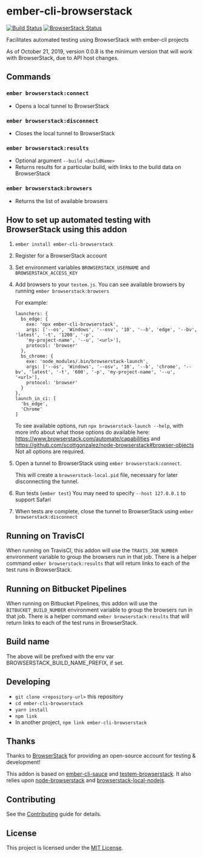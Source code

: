 # ember-cli-browserstack
[![Build Status](https://travis-ci.com/kategengler/ember-cli-browserstack.svg?branch=master)](https://travis-ci.com/kategengler/ember-cli-browserstack)
[![BrowserStack Status](https://automate.browserstack.com/badge.svg?badge_key=RmFGTjdPRlZ4cm1zNjlsb3FFL0YzTmxGcERoUU51ZWR6cldHSUhNZzhWQT0tLTYzYlRCQmxSdlNwZXB5OENsOWhmd3c9PQ==--3bd648a1c454a88bf7bc65c588f657cd1adef2dd%)](https://automate.browserstack.com/public-build/RmFGTjdPRlZ4cm1zNjlsb3FFL0YzTmxGcERoUU51ZWR6cldHSUhNZzhWQT0tLTYzYlRCQmxSdlNwZXB5OENsOWhmd3c9PQ==--3bd648a1c454a88bf7bc65c588f657cd1adef2dd%)

Facilitates automated testing using BrowserStack with ember-cli projects

As of October 21, 2019, version 0.0.8 is the minimum version that will work with BrowserStack, due to API host changes. 

## Commands

### `ember browserstack:connect`
* Opens a local tunnel to BrowserStack
### `ember browserstack:disconnect`
* Closes the local tunnel to BrowserStack
### `ember browserstack:results`
* Optional argument `--build <buildName>`
* Returns results for a particular build, with links to the build data on BrowserStack
### `ember browserstack:browsers`
* Returns the list of available browsers

## How to set up automated testing with BrowserStack using this addon

1. `ember install ember-cli-browserstack`
1. Register for a BrowserStack account
1. Set environment variables `BROWSERSTACK_USERNAME` and `BROWSERSTACK_ACCESS_KEY`
1. Add browsers to your `testem.js`. You can see available browsers by running `ember browserstack:browsers`

    For example:
    ```
    launchers: {
      bs_edge: {
        exe: 'npx ember-cli-browserstack',
        args: ['--os', 'Windows', '--osv', '10', '--b', 'edge', '--bv', 'latest', '-t', '1200', '-p',
        'my-project-name', '--u', '<url>'],
        protocol: 'browser'
      },
      bs_chrome: {
        exe: 'node_modules/.bin/browserstack-launch',
        args: ['--os', 'Windows', '--osv', '10', '--b', 'chrome', '--bv', 'latest', '-t', '600', '-p', 'my-project-name', '--u', '<url>'],
        protocol: 'browser'
      }
    },
    launch_in_ci: [
      'bs_edge',
      'Chrome'
    ]
    ```
    To see available options, run `npx browserstack-launch --help`, with more info about what those options do available here: https://www.browserstack.com/automate/capabilities and https://github.com/scottgonzalez/node-browserstack#browser-objects
    Not all options are required.
1. Open a tunnel to BrowserStack using `ember browserstack:connect`.

    This will create a `browserstack-local.pid` file, necessary for later disconnecting the tunnel.
1. Run tests (`ember test`)
    You may need to specify `--host 127.0.0.1` to support Safari
1. When tests are complete, close the tunnel to BrowserStack using `ember browserstack:disconnect`

## Running on TravisCI

When running on TravisCI, this addon will use the `TRAVIS_JOB_NUMBER` environment variable to group the browsers run in that job.
There is a helper command `ember browserstack:results` that will return links to each of the test runs in BrowserStack.

## Running on Bitbucket Pipelines

When running on Bitbucket Pipelines, this addon will use the `BITBUCKET_BUILD_NUMBER` environment variable to group the browsers run in that job.
There is a helper command `ember browserstack:results` that will return links to each of the test runs in BrowserStack.

## Build name

The above will be prefixed with the env var BROWSERSTACK_BUILD_NAME_PREFIX, if set. 

## Developing

* `git clone <repository-url>` this repository
* `cd ember-cli-browserstack`
* `yarn install`
* `npm link`
* In another project, `npm link ember-cli-browserstack`

## Thanks

Thanks to [BrowserStack](http://browserstack.com) for providing an open-source account for testing & development!

This addon is based on [ember-cli-sauce](https://github.com/johanneswuerbach/ember-cli-sauce) and [testem-browserstack](https://github.com/browserstack/testem-browserstack).
It also relies upon [node-browserstack](https://github.com/scottgonzalez/node-browserstack) and [browserstack-local-nodejs](https://github.com/browserstack/browserstack-local-nodejs).

Contributing
------------------------------------------------------------------------------

See the [Contributing](CONTRIBUTING.md) guide for details.


License
------------------------------------------------------------------------------

This project is licensed under the [MIT License](LICENSE.md).
